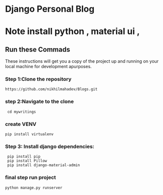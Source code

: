 # Django Personal Blog

# Note install python , material ui , 
## Run these Commads

 These instructions will get you a copy of the project up and running on your local machine for development apurposes.
### Step 1:Clone the repository
    https://github.com/nikhilmahadev/Blogs.git

### step 2:Navigate to the clone 
     cd mywritings 
### create VENV  
    pip install virtualenv
  
### Step 3: Install django dependencies:
     pip install pip   
     pip install Pillow
     pip install django-material-admin   
### final step run project 
    python manage.py runserver
 
